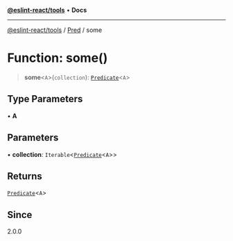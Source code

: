 [**@eslint-react/tools**](../../../README.md) • **Docs**

***

[@eslint-react/tools](../../../README.md) / [Pred](../README.md) / some

# Function: some()

> **some**\<`A`\>(`collection`): [`Predicate`](../interfaces/Predicate.md)\<`A`\>

## Type Parameters

• **A**

## Parameters

• **collection**: `Iterable`\<[`Predicate`](../interfaces/Predicate.md)\<`A`\>\>

## Returns

[`Predicate`](../interfaces/Predicate.md)\<`A`\>

## Since

2.0.0
